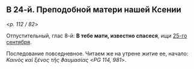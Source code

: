 ## В 24-й. Преподобной матери нашей Ксении

<*p. 112 / 82*>

Отпустительный, глас 8-й: **В тебе мати, известно спасеся**, ищи [25-го сентября](../09_september/09_25_MES.ru.md). 

Последование повседневное. Читаем же на утрене житие ее, начало: *Καινὸς καὶ ξένος τῆς ϑαυμασίας* <*PG 114, 981*>.
